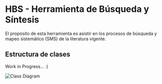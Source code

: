 # HBS - Herramienta de Búsqueda y Síntesis

El propósito de esta herramienta es asistir en los procesos de búsqueda y mapeo sistemático (SMS) de la literatura vigente.

## Estructura de clases

Work in Progress... :)

![Class Diagram](http://www.plantuml.com/plantuml/proxy?src=https://raw.githubusercontent.com/JCMiguel/hbs/hbs_python/docs/classes.wsd)